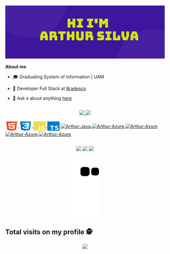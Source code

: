 <div align="center">

[![Arthur's GitHub Banner](./assets/Header.png)](https://www.linkedin.com/in/arthur-souza-silva/)

</div>

**About me**
- 🎓 Graduating System of information | UAM
- 💼 Developer Full Stack at [Bradesco](https://banco.bradesco/html/classic/index.shtm)
- 💬 Ask e about anything [here](https://github.com/aarthurssl/aarthurssl/issues)

  ##

<div align="center">
  <a href="https://github.com/aarthurssl">
  <img height="150em" src="https://github-readme-stats.vercel.app/api?username=aarthurssl&show_icons=true&theme=cobalt&include_all_commits=true&count_private=true"/>
  <img height="150em" src="https://github-readme-stats.vercel.app/api/top-langs/?username=aarthurssl&layout=compact&langs_count=7&theme=cobalt"/>
</div>
  
<div style="display: inline_block"><br>
  <img align="center" alt="Arthur-HTML" height="30" width="40" src="https://raw.githubusercontent.com/devicons/devicon/master/icons/html5/html5-original.svg">
  <img align="center" alt="Arthur-CSS" height="30" width="40" src="https://raw.githubusercontent.com/devicons/devicon/master/icons/css3/css3-original.svg">
  <img align="center" alt="Arthur-Js" height="30" width="40" src="https://raw.githubusercontent.com/devicons/devicon/master/icons/javascript/javascript-plain.svg">
  <img align="center" alt="Arthur-Ts" height="30" width="40" src="https://raw.githubusercontent.com/devicons/devicon/master/icons/typescript/typescript-plain.svg">
  <img align="center" alt="Arthur-Java" height="30" width="40" src="https://cdn.jsdelivr.net/gh/devicons/devicon/icons/java/java-original.svg">
  <img align="center" alt="Arthur-Azure" height="30" width="40" src="https://cdn.jsdelivr.net/gh/devicons/devicon/icons/azure/azure-original.svg">
  <img align="center" alt="Arthur-Azure" height="30" width="40" src="https://cdn.jsdelivr.net/gh/devicons/devicon/icons/bootstrap/bootstrap-original.svg"> 
  <img align="center" alt="Arthur-Azure" height="30" width="40" src="https://cdn.jsdelivr.net/gh/devicons/devicon/icons/mongodb/mongodb-original-wordmark.svg"> 
  <img align="center" alt="Arthur-Azure" height="30" width="40" src="https://cdn.jsdelivr.net/gh/devicons/devicon/icons/angularjs/angularjs-original.svg"> 
  
  ##
 
<div style ="text-align: center"> 
  <a href="https://instagram.com/aarthurssl" target="_blank"><img src="https://img.shields.io/badge/-Instagram-%23E4405F?style=for-the-badge&logo=instagram&logoColor=white" target="_blank"></a>
  <a href = "mailto:arthurss2156@gmail.com"><img src="https://img.shields.io/badge/-Gmail-%23333?style=for-the-badge&logo=gmail&logoColor=white" target="_blank"></a>
  <a href="https://www.linkedin.com/in/arthur-souza-silva/" target="_blank"><img src="https://img.shields.io/badge/-LinkedIn-%230077B5?style=for-the-badge&logo=linkedin&logoColor=white" target="_blank"></a> 
 
   ![Snake animation](https://github.com/aarthurssl/aarthurssl/blob/output/github-contribution-grid-snake.svg)
 
</div>
  
 ## Total visits on my profile :detective: <br>
 <p align="center"> 
   <img alingn="center" src="https://profile-counter.glitch.me/aarthurssl/count.svg" />
 </p>  
